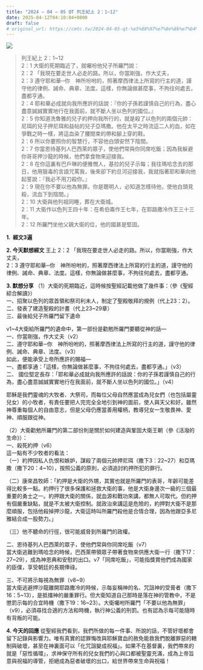```yaml
---
title: "2024 – 04 – 05 QT 列王紀上 2：1~12"
date: 2025-04-12T04:10:04+0800
draft: false
# original_url: https://cmtc.tw/2024-04-05-qt-%e5%88%97%e7%8e%8b%e7%b4%80%e4%b8%8a-2%ef%bc%9a112
---
```


![](/images/qt.jpg)
> 列王紀上 2：1\~12  
> 2：1 大衛的死期臨近了，就囑吩他兒子所羅門說：  
> 2：2 「我現在要走世人必走的路。所以，你當剛強，作大丈夫，  
> 2：3 遵守耶和華─你　神所吩咐的，照著摩西律法上所寫的行主的道，謹守他的律例、誡命、典章、法度。這樣，你無論做甚麼事，不拘往何處去，盡都亨通。  
> 2：4 耶和華必成就向我所應許的話說：『你的子孫若謹慎自己的行為，盡心盡意誠誠實實地行在我面前，就不斷人坐以色列的國位。』  
> 2：5 你知道洗魯雅的兒子約押向我所行的，就是殺了以色列的兩個元帥：尼珥的兒子押尼珥和益帖的兒子亞瑪撒。他在太平之時流這二人的血，如在爭戰之時一樣，將這血染了腰間束的帶和腳上穿的鞋。  
> 2：6 所以你要照你的智慧行，不容他白頭安然下陰間。  
> 2：7 你當恩待基列人巴西萊的眾子，使他們常與你同席吃飯；因為我躲避你哥哥押沙龍的時候，他們拿食物來迎接我。  
> 2：8 在你這裏有巴戶琳的便雅憫人，基拉的兒子示每；我往瑪哈念去的那日，他用狠毒的言語咒罵我，後來卻下約旦河迎接我，我就指著耶和華向他起誓說：『我必不用刀殺你。』  
> 2：9 現在你不要以他為無罪。你是聰明人，必知道怎樣待他，使他白頭見殺，流血下到陰間。」  
> 2：10 大衛與他列祖同睡，葬在大衛城。  
> 2：11 大衛作以色列王四十年：在希伯崙作王七年，在耶路撒冷作王三十三年。  
> 2：12 所羅門坐他父親大衛的位，他的國甚是堅固。

**1.  經文3遍**

**2. 今天默想經文**
王上 2：2 「我現在要走世人必走的路。所以，你當剛強，作大丈夫，  
2：3 遵守耶和華─你　神所吩咐的，照著摩西律法上所寫的行主的道，謹守他的律例、誡命、典章、法度。這樣，你無論做甚麼事，不拘往何處去，盡都亨通。

**3. 默想分享**
（1）大衛的死期臨近，這時候按聖經記載他做了幾件事：（參《聖經綜合解讀》）  
一、招聚以色列的眾首領和祭司利未人，制定了聖殿敬拜的規例（代上23：2）。  
二、發表了建造聖殿的計畫（代上23\~29章）  
三、最後給兒子所羅門留下遺命

v1\~4大衛給所羅門的遺命中，第一部份是勸勉所羅門要聽從神的話—  
一、你當剛強，作大丈夫（v2）  
二、遵守耶和華─你　神所吩咐的，照著摩西律法上所寫的行主的道，謹守他的律例、誡命、典章、法度。（v3）  
如此，便能承受上帝所應許的賜福—  
一、盡都享通：「這樣，你無論做甚麼事，不拘往何處去，盡都亨通。」（v3）  
二、 國位堅定長存：「耶和華必成就向我所應許的話說：你的子孫若謹慎自己的行為，盡心盡意誠誠實實地行在我面前，就不斷人坐以色列的國位。」（v4）

耶穌是我們靈魂的大牧者、大祭司，而每位父母自然應當成為兒女們（也包括屬靈兒女）的小牧者，有責任要把人完完全全地引到神的面前，使人與天父和好。雖然神尊重每個人的自由意志，但是父母仍應當善用權柄，教導兒女一生敬畏神、愛神、順服跟從神。

（2）大衛勸勉所羅門的第二部份則是關於如何建造與鞏固大衛王朝（參《活潑的生命》）：  
一、殺死約押（v6）  
這一點有不少牧者的看法：  
（一）約押因私人仇恨和嫉妒，謀殺了兩個元帥押尼珥（撒下3：22\~27）和亞瑪撒（撒下20：4\~10），按照公義的原則，必須追討約押所犯的罪行。

（二）康來昌牧師：「約押是大衛的外甥，其實也就是所羅門的表哥，年齡可能差得比較多一點。約押行了很多保護和拯救大衛的事，他是大衛身邊次一級的三個最重要的勇士之一。約押跟大衛的關係，就血源和戰功來講，都無人可取代。但約押有個嚴重缺點，就是不太被大衛控制。就政治來講這是危險的，約押對大衛不是那麼順服，包括他殺掉押沙龍，大衛這時叫所羅門殺他是合情合理，因為他跟亞多尼雅結合成一股勢力。」

（三）他不聽命的行徑，很可能威脅到所羅門的政權。

二、恩待基列人巴西萊的眾子，使他們常與你同席吃飯（v7）  
當大衛逃難到瑪哈念的時候，巴西萊帶領眾子帶著食物來供應大衛一行（撒下17：27\~29），成為神恩典和安慰的出口。v7「同席吃飯」，可能指獎賞他們成為國家的臣僕，享受朝廷的長期俸祿。

三、不可將示每視為無罪（v8\~9）  
當大衛逃避押沙龍離開耶路撒冷的時候，示每妄稱神的名、咒詛神的受膏者（撒下16：5\~13），是抵擋神的嚴重罪行。但大衛知道自己那時是落在神的管教中，不是懲罰示每的合宜時機（撒下19：16\~23）。大衛囑咐所羅門「不要以他為無罪」（v9），必須尋找合適的方法和時機，執行神公義的刑罰。也有認為示每可能隨時有背叛的可能。

**4. 今天的回應**
從聖經我們看到，我們所做的每一件事、所說的話，不管好壞都會留下記錄與影響力。唯有真實的認罪悔改與耶穌寶血的赦免能救我們脫離罪惡的轄制與破壞，甚至在神裏面可以「化咒詛變成祝福」。如果不在基督裏，我們帶來的就是「惡性循環」，求神保守所有的兒女我們的心與口都被聖靈充滿，成為上帝旨意與祝福的導管，拒絕成為惡者破壞的出口，給世界帶來生命與祝福！
